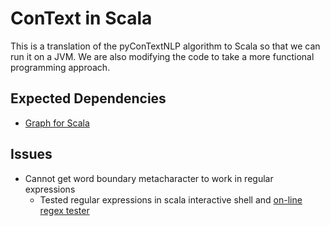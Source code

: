 # ConText in Scala

This is a translation of the pyConTextNLP algorithm to Scala so that we can run it on a JVM. We are also modifying the code to take a more functional programming approach.

## Expected Dependencies

* [Graph for Scala](http://www.scala-graph.org/)

## Issues

* Cannot get word boundary metacharacter to work in regular expressions 
    * Tested regular expressions in scala interactive shell and [on-line regex tester](http://java-regex-tester.appspot.com/)


